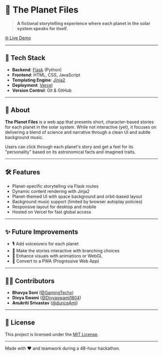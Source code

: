 # 🌌 The Planet Files

> **A fictional storytelling experience where each planet in the solar system speaks for itself.**

[🌐 Live Demo](https://the-planet-files.vercel.app/)

---

## 🚀 Tech Stack

- **Backend**: [Flask](https://flask.palletsprojects.com/) (Python)
- **Frontend**: HTML, CSS, JavaScript
- **Templating Engine**: [Jinja2](https://jinja.palletsprojects.com/)
- **Deployment**: [Vercel](https://vercel.com)
- **Version Control**: Git & GitHub

---

## 📖 About

**The Planet Files** is a web app that presents short, character-based stories for each planet in the solar system. While not interactive (yet), it focuses on delivering a blend of science and narrative through a clean UI and subtle background music.

Users can click through each planet's story and get a feel for its "personality" based on its astronomical facts and imagined traits.

---

## 🛠️ Features

- Planet-specific storytelling via Flask routes
- Dynamic content rendering with Jinja2
- Planet-themed UI with space background and orbit-based layout
- Background music support (limited by browser autoplay policies)
- Responsive layout for desktop and mobile
- Hosted on Vercel for fast global access

---

## ✨ Future Improvements

* 🎙️ Add voiceovers for each planet
* 🧭 Make the stories interactive with branching choices
* 🌠 Enhance visuals with animations or WebGL
* 📱 Convert to a PWA (Progressive Web App)

---

## 👨‍💻 Contributors

* **Bhavya Soni** ([@GamingTechx](https://github.com/GamingTechx))
* **Divya Swami** ([@Divyaswami1804](https://github.com/Divyaswami1804))
* **Anukriti Srivastav** ([@dunceAmi](https://github.com/dunceAmi))

---

## 📄 License

This project is licensed under the [MIT License](LICENSE).

---

Made with ❤️ and teamwork during a 48-hour hackathon.
